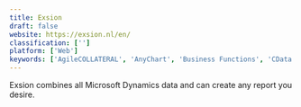 ```yaml
---
title: Exsion
draft: false 
website: https://exsion.nl/en/
classification: ['']
platform: ['Web']
keywords: ['AgileCOLLATERAL', 'AnyChart', 'Business Functions', 'CData Excel Add-Ins', 'Devart Excel Add-ins', 'Essential Excel Add-In', 'Excel Dashboard School', 'Ideagen Coruson', 'Invantive Premium Finance', 'Kutools for Excel', 'LogicGate', 'RiskAMP', 'SAFE TOOLBOXES', 'SAP GRC', 'SISA Assistant', 'Simple Decision Tree', 'SimulAr', 'XConnector', 'Yonyx']
---
```

Exsion combines all Microsoft Dynamics data and can create any report you desire.